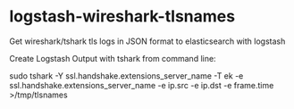 # logstash-wireshark-tlsnames
Get wireshark/tshark tls logs in JSON format to elasticsearch with logstash

Create Logstash Output with tshark from command line:

sudo tshark -Y ssl.handshake.extensions_server_name -T ek -e ssl.handshake.extensions_server_name -e ip.src -e ip.dst -e frame.time >/tmp/tlsnames
